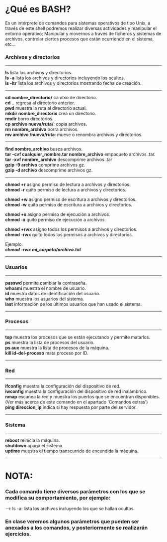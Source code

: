 # ¿Qué es BASH?  
Es un intérprete de comandos para sistemas operativos de tipo Unix, a través de este shell podremos realizar diversas actividades y manipular el entorno operativo; Manipular y movernos a través de ficheros y sistemas de archivos, controlar ciertos procesos que están ocurriendo en el sistema, etc...

### Archivos y directorios
***
 **ls** lista los archivos y directorios.  
 **ls -a** lista los archivos y directorios incluyendo los ocultos.  
 **ls -ltr** lista los archivos y directorios mostrando fecha de creación.  
***
 **cd nombre_directorio/** cambio de directorio.  
 **cd ..** regresa al directorio anterior.  
 **pwd** muestra la ruta al directorio actual.  
 **mkdir nombre_directorio** crea un directorio.  
 **rmdir** borro directorios.    
 **cp archivo nueva/ruta/**: copia archivos.  
 **rm nombre_archivo** borra archivos.  
 **mv archivo /nueva/ruta**: mueve o renombra archivos y directorios.  
 ***
 **find nombre_archivo** busca archivos.  
 **tar -cvf cualquier_nombre.tar nombre_archivo** empaqueto archivos .tar.    
 **tar -xvf nombre_archivo** descomprime archivos .tar  
 **gzip -9 archivo** comprime archivos gz.  
 **gzip -d archivo** descomprime archivos gz.
***  
**chmod +r** asigno permiso de lectura a archivos y directorios.  
**chmod -r** quito permiso de lectura a archivos y directorios.  

**chmod +w** asigno permiso de escritura a archivos y directorios.  
**chmod -w** quito permiso de escritura a archivos y directorios.  

**chmod +x** asigno permiso de ejecución a archivos.  
**chmod -x** quito permiso de ejecución a archivos.  

**chmod +rwx** asigno todos los permisos a archivos y directorios.  
**chmod -rwx** quito todos los permisos a archivos y directorios.  

Ejemplo:  
***chmod -rwx mi_carpeta/archivo.txt***
***
### Usuarios  
***
**passwd** permite cambiar la contraseña.  
**whoami** muestra el nombre de usuario.  
**id** muestra datos de identificación del usuario.  
**who** muestra los usuarios del sistema.  
**last** información de los últimos usuarios que han usado el sistema.  
***
### Procesos
***
**top** muestra los procesos que se están ejecutando y permite matarlos.  
**ps** muestra la lista de procesos del usuario.  
**ps aux** muestra la lista de procesos de la máquina.  
**kill id-del-proceso** mata proceso por ID.  
***
### Red  
***
**ifconfig** muestra la configuración del dispositivo de red.  
**iwconfig** muestra la configuración del dispositivo de red inalámbrico.  
**nmap** escanea la red y muestra los puertos que se encuentran disponibles. (Ver más acerca de este comando en el apartado 'Comandos extras')  
**ping direccion_ip** indica si hay respuesta por parte del servidor.  
***
### Sistema  
***
**reboot** reinicia la máquina.  
**shutdown** apaga el sistema.  
**uptime** muestra el tiempo transcurrido de encendida la máquina.  
***

# NOTA:  
### Cada comando tiene diversos parámetros con los que se modifica su comportamiento, por ejemplo:  
--> ls -a: lista los archivos incluyendo los que se hallan ocultos.  
### En clase veremos algunos parámetros que pueden ser anexados a los comandos, y posteriormente se realizarán ejercicios.  
